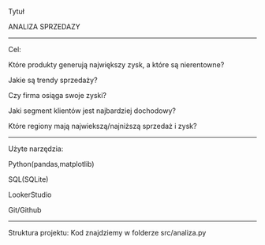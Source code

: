 Tytuł

ANALIZA SPRZEDAZY
___
Cel:

Które produkty generują największy zysk, a które są nierentowne?

Jakie są trendy sprzedaży?

Czy firma osiąga swoje zyski?

Jaki segment klientów jest najbardziej dochodowy?

Które regiony mają najwiekszą/najniższą sprzedaż i zysk?
___
Użyte narzędzia:

Python(pandas,matplotlib)

SQL(SQLite)

LookerStudio

Git/Github
___
Struktura projektu:
Kod znajdziemy w folderze src/analiza.py


